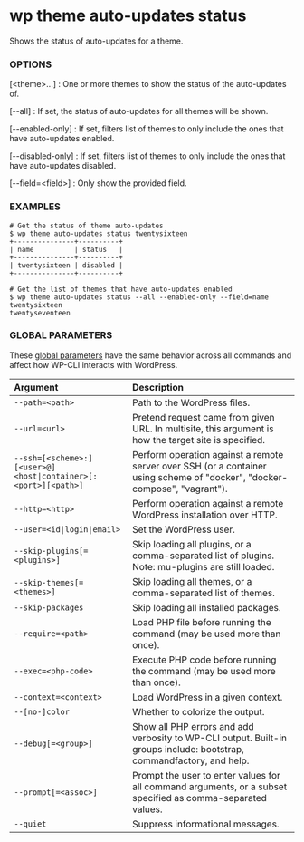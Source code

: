 # wp theme auto-updates status

Shows the status of auto-updates for a theme.

### OPTIONS

[&lt;theme&gt;...]
: One or more themes to show the status of the auto-updates of.

[\--all]
: If set, the status of auto-updates for all themes will be shown.

[\--enabled-only]
: If set, filters list of themes to only include the ones that have auto-updates enabled.

[\--disabled-only]
: If set, filters list of themes to only include the ones that have auto-updates disabled.

[\--field=&lt;field&gt;]
: Only show the provided field.

### EXAMPLES

    # Get the status of theme auto-updates
    $ wp theme auto-updates status twentysixteen
    +---------------+----------+
    | name          | status   |
    +---------------+----------+
    | twentysixteen | disabled |
    +---------------+----------+

    # Get the list of themes that have auto-updates enabled
    $ wp theme auto-updates status --all --enabled-only --field=name
    twentysixteen
    twentyseventeen

### GLOBAL PARAMETERS

These [global parameters](https://make.wordpress.org/cli/handbook/config/) have the same behavior across all commands and affect how WP-CLI interacts with WordPress.

| **Argument**    | **Description**			  |
|:----------------|:-----------------------------|
| `--path=<path>` | Path to the WordPress files. |
| `--url=<url>` | Pretend request came from given URL. In multisite, this argument is how the target site is specified. |
| `--ssh=[<scheme>:][<user>@]<host\|container>[:<port>][<path>]` | Perform operation against a remote server over SSH (or a container using scheme of "docker", "docker-compose", "vagrant"). |
| `--http=<http>` | Perform operation against a remote WordPress installation over HTTP. |
| `--user=<id\|login\|email>` | Set the WordPress user. |
| `--skip-plugins[=<plugins>]` | Skip loading all plugins, or a comma-separated list of plugins. Note: mu-plugins are still loaded. |
| `--skip-themes[=<themes>]` | Skip loading all themes, or a comma-separated list of themes. |
| `--skip-packages` | Skip loading all installed packages. |
| `--require=<path>` | Load PHP file before running the command (may be used more than once). |
| `--exec=<php-code>` | Execute PHP code before running the command (may be used more than once). |
| `--context=<context>` | Load WordPress in a given context. |
| `--[no-]color` | Whether to colorize the output. |
| `--debug[=<group>]` | Show all PHP errors and add verbosity to WP-CLI output. Built-in groups include: bootstrap, commandfactory, and help. |
| `--prompt[=<assoc>]` | Prompt the user to enter values for all command arguments, or a subset specified as comma-separated values. |
| `--quiet` | Suppress informational messages. |
